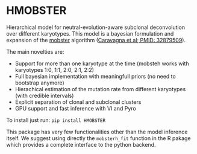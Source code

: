 # HMOBSTER

Hierarchical model for neutral-evolution-aware subclonal deconvolution over different karyotypes. 
This model is a bayesian formulation and expansion of the [mobster](https://github.com/caravagnalab/mobster) algorithm ([Caravagna
et al;
PMID: 32879509](https://www.nature.com/articles/s41588-020-0675-5#:~:text=Subclonal%20reconstruction%20methods%20based%20on,and%20infer%20their%20evolutionary%20history.&text=We%20present%20a%20novel%20approach,learning%20with%20theoretical%20population%20genetics.)).

The main novelties are:
- Support for more than one karyotype at the time (mobsteh works with karyotypes 1:0, 1:1, 2:0, 2:1, 2:2)
- Full bayesian implementation with meaningfull priors (no need to bootstrap anymore)
- Hierachical estimation of the mutation rate from different karyotypes (with credible intervals)
- Explicit separation of clonal and subclonal clusters
- GPU support and fast inference with VI and Pyro

To install just run:
`pip install HMOBSTER`

This package has very few functionalities other than the model inference itself. 
We suggest using directly the `mobsterh_fit` function in the R pakage which provides a complete interface to the python backend.

